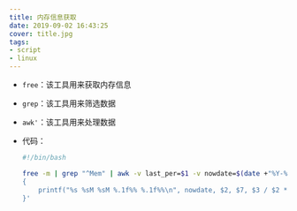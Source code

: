 ```yaml
---
title: 内存信息获取
date: 2019-09-02 16:43:25
cover: title.jpg
tags:
- script
- linux
---
```


* `free`：该工具用来获取内存信息

* `grep`：该工具用来筛选数据

* `awk'`：该工具用来处理数据

* 代码：

  ```bash
  #!/bin/bash
  
  free -m | grep "^Mem" | awk -v last_per=$1 -v nowdate=$(date +"%Y-%m-%d_%H:%M:%S") '
  {
      printf("%s %sM %sM %.1f%% %.1f%%\n", nowdate, $2, $7, $3 / $2 * 100, 0.3 * last_per + 0.7 * ($3 / $2 * 100));
  }'
  
  ```

  
